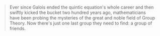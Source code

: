 > Ever since Galois ended the quintic equation's whole career and then swiftly kicked the bucket two hundred years ago, mathematicians have been probing the mysteries of the great and noble field of Group Theory. Now there's just one last group they need to find: a group of friends.

